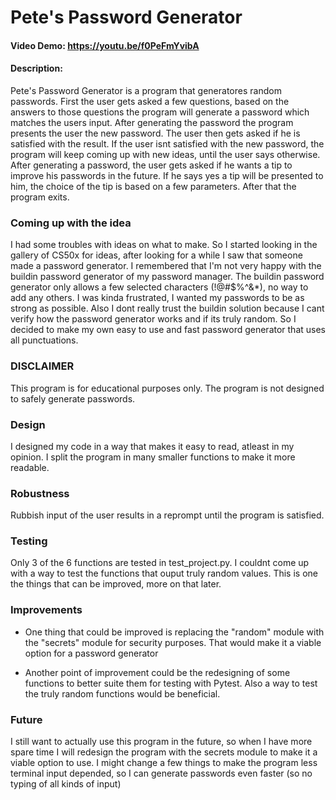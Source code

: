 # Pete's Password Generator
#### Video Demo: https://youtu.be/f0PeFmYvibA
#### Description:
Pete's Password Generator is a program that generatores random passwords. First the user gets asked a few questions, based on the answers to those questions the program will generate a password which matches the users input. After generating the password the program presents the user the new password. The user then gets asked if he is satisfied with the result. If the user isnt satisfied with the new password, the program will keep coming up with new ideas, until the user says otherwise. After generating a password, the user gets asked if he wants a tip to improve his passwords in the future. If he says yes a tip will be presented to him, the choice of the tip is based on a few parameters. After that the program exits.

### Coming up with the idea
I had some troubles with ideas on what to make. So I started looking in the gallery of CS50x for ideas, after looking for a while I saw that someone made a password generator. I remembered that I'm not very happy with the buildin password generator of my password manager. The buildin password generator only allows a few selected characters (!@#$%^&*), no way to add any others. I was kinda frustrated, I wanted my passwords to be as strong as possible. Also I dont really trust the buildin solution because I cant verify how the password generator works and if its truly random. So I decided to make my own easy to use and fast password generator that uses all punctuations.

### DISCLAIMER
This program is for educational purposes only. The program is not designed to safely generate passwords.

### Design
I designed my code in a way that makes it easy to read, atleast in my opinion. I split the program in many smaller functions to make it more readable.

### Robustness
Rubbish input of the user results in a reprompt until the program is satisfied.

### Testing
Only 3 of the 6 functions are tested in test_project.py. I couldnt come up with a way to test the functions that ouput truly random values. This is one the things that can be improved, more on that later.

### Improvements
- One thing that could be improved is replacing the "random" module with the "secrets" module for security purposes. That would make it a viable option for a password generator

- Another point of improvement could be the redesigning of some functions to better suite them for testing with Pytest. Also a way to test the truly random functions would be beneficial.

### Future
I still want to actually use this program in the future, so when I have more spare time I will redesign the program with the secrets module to make it a viable option to use. I might change a few things to make the program less terminal input depended, so I can generate passwords even faster (so no typing of all kinds of input)
